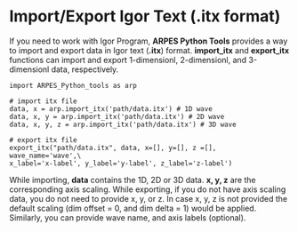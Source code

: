 # Import/Export Igor Text (.itx format)

If you need to work with Igor Program, **ARPES Python Tools** provides a way to import and export data in Igor text (**.itx**) format. **import_itx** and **export_itx** functions can import and export 1-dimensionl, 2-dimensionl, and 3-dimensionl data, respectively.

    import ARPES_Python_tools as arp  

    # import itx file
    data, x = arp.import_itx('path/data.itx') # 1D wave
    data, x, y = arp.import_itx('path/data.itx') # 2D wave
    data, x, y, z = arp.import_itx('path/data.itx') # 3D wave

    # export itx file
    export_itx("path/data.itx", data, x=[], y=[], z =[], wave_name='wave',\  
    x_label='x-label', y_label='y-label', z_label='z-label')

While importing, **data** contains the 1D, 2D or 3D data. **x, y, z** are the corresponding axis scaling. While exporting, if you do not have axis scaling data, you do not need to provide x, y, or z. In case x, y, z is not provided the default scaling (dim offset = 0, and dim delta = 1) would be applied. Similarly, you can provide wave name, and axis labels (optional).
